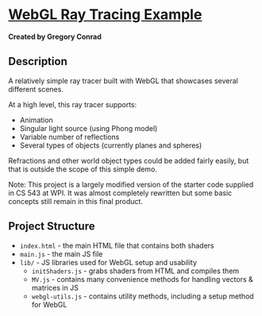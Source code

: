 # [WebGL Ray Tracing Example](https://www.gsconrad.com/WebGL-RayTracer/)
**Created by Gregory Conrad**

## Description
A relatively simple ray tracer built with WebGL that showcases several different scenes.

At a high level, this ray tracer supports:
- Animation
- Singular light source (using Phong model)
- Variable number of reflections
- Several types of objects (currently planes and spheres)

Refractions and other world object types could be added fairly easily, but that is outside the scope of this simple demo.

Note: This project is a largely modified version of the starter code supplied in CS 543 at WPI. It was almost completely rewritten but some basic concepts still remain in this final product.

## Project Structure
- `index.html` - the main HTML file that contains both shaders
- `main.js` - the main JS file
- `lib/` - JS libraries used for WebGL setup and usability
  - `initShaders.js` - grabs shaders from HTML and compiles them
  - `MV.js` - contains many convenience methods for handling vectors & matrices in JS
  - `webgl-utils.js` - contains utility methods, including a setup method for WebGL
